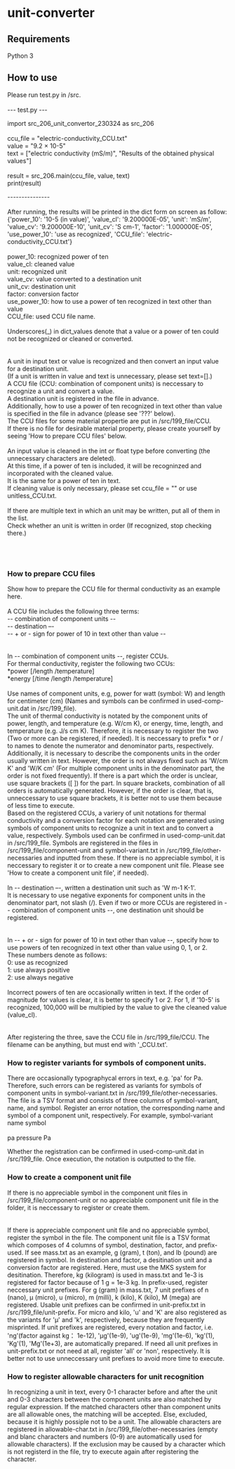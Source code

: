 # unit-converter


## Requirements
Python 3


## How to use
Please run test.py in /src.<br>
<br>
--- test.py ---<br>

import src_206_unit_convertor_230324 as src_206<br>
<br>
ccu_file = "electric-conductivity_CCU.txt"<br>
value = "9.2 × 10-5"<br>
text = ["electric conductivity (mS/m)", "Results of the obtained physical values"]<br>
<br>
result = src_206.main(ccu_file, value, text)<br>
print(result)<br>

---------------<br>
<br>
After running, the results will be printed in the dict form on screen as follow:<br>
{'power_10': '10-5 (in value)', 'value_cl': '9.200000E-05', 'unit': 'mS/m', 'value_cv': '9.200000E-10', 'unit_cv': 'S cm-1', 'factor': '1.000000E-05', 'use_power_10': 'use as recognized', 'CCU_file': 'electric-conductivity_CCU.txt'}<br>
<br>
power_10: recognized power of ten<br>
value_cl: cleaned value<br>
unit: recognized unit<br>
value_cv: value converted to a destination unit<br>
unit_cv: destination unit<br>
factor: conversion factor<br>
use_power_10: how to use a power of ten recognized in text other than value<br>
CCU_file: used CCU file name.<br>
<br>
Underscores(_) in dict_values denote that a value or a power of ten could not be recognized or cleaned or converted.<br>
<br>
<br>
A unit in input text or value is recognized and then convert an input value for a destination unit.<br>
(If a unit is written in value and text is unnecessary, please set text=[].) <br>
A CCU file (CCU: combination of component units) is neccessary to recognize a unit and convert a value.<br>
A destination unit is registered in the file in advance.<br>
Additionally, how to use a power of ten recognized in text other than value is specified in the file in advance  (please see '???' below).<br>
The CCU files for some material propertie are put in /src/199_file/CCU.<br>
If there is no file for desirable material property, please create yourself by seeing 'How to prepare CCU files' below. <br>
<br>
An input value is cleaned in the int or float type before converting (the unnecessary characters are deleted). <br>
At this time, if a power of ten is included, it will be recogninzed and incorporated with the cleaned value.<br>
It is the same for a power of ten in text. <br>
If cleaning value is only necessary, please set ccu_file = "" or use unitless_CCU.txt.<br>
<br>
If there are multiple text in which an unit may be written, put all of them in the list.<br>
Check whether an unit is written in order (If recognized, stop checking there.)<br>
<br>
<br>
<br>
### How to prepare CCU files
Show how to prepare the CCU file for thermal conductivity as an example here.
<br>
<br>
A CCU file includes the following three terms:<br>
-- combination of component units --<br>
-- destination –-<br>
-- + or - sign for power of 10 in text other than value --<br>
<br>
<br>
In -- combination of component units --, register CCUs.<br>
For thermal conductivity, register the following two CCUs:<br>
*power [/length /temperature]<br>
*energy [/time /length /temperature]<br>
<br>
Use names of component units, e.g, power for watt (symbol: W) and length for centimeter (cm) (Names and symbols can be confirmed in used-comp-unit.dat in /src/199_file).
<br>
The unit of thermal conductivity is notated by the component units of power, length, and temperature (e.g. W/cm K), or energy, time, length, and temperature (e.g. J/s cm K).
Therefore, it is necessary to register the two (Two or more can be registered, if needed).
It is neccessary to prefix * or / to names to denote the numerator and denominator parts, respectively.
Additionally, it is necessary to describe the components units in the order usually written in text.
However, the order is not always fixed such as 'W/cm K' and 'W/K cm' (For multiple component units in the denominator part, the order is not fixed frequently).
If there is a part which the order is unclear, use square brackets ([ ]) for the part.
In square brackets, combination of all orders is automatically generated.
However, if the order is clear, that is, unneccessary to use square brackets, it is better not to use them because of less time to execute.<br>
Based on the registered CCUs, a variery of unit notations for thermal conductivity and a conversion factor for each notation are generated using symbols of component units to recognize a unit in text and to convert a value, respectively. Symbols used can be confirmed in used-comp-unit.dat in /src/199_file. Symbols are registered in the files in /src/199_file/component-unit and symbol-variant.txt in /src/199_file/other-necessaries and inputted from these. If there is no appreciable symbol, it is neccessary to register it or to create a new component unit file. Please see 'How to create a component unit file', if needed).
<br>
<br>
In -- destination –-, written a destination unit such as 'W m-1 K-1'.<br>
It is necessary to use negative exponents for component units in the denominator part, not slash (/).
Even if two or more CCUs are registered in -- combination of component units --, one destination unit should be registered.<br>
<br>
<br>
In -- + or - sign for power of 10 in text other than value --, specify how to use powers of ten recognized in text other than value using 0, 1, or 2.<br>
These numbers denote as follows:<br>
0: use as recognized<br>
1: use always positive<br>
2: use always negative<br>
<br>
Incorrect powers of ten are occasionally written in text.
If the order of magnitude for values is clear, it is better to specify 1 or 2.
For 1, if '10-5' is recognized, 100,000 will be multipied by the value to give the cleaned value (value_cl).<br>
<br>
<br>
After registering the three, save the CCU file in /src/199_file/CCU.
The filename can be anything, but must end with '_CCU.txt'.


### How to register variants for symbols of component units.
There are occasionally typographycal errors in text, e.g. 'pa' for Pa.
Therefore, such errors can be registered as variants for symbols of component units in symbol-variant.txt in /src/199_file/other-necessaries.
The file is a TSV format and consists of three columns of symbol-variant, name, and symbol.
Register an error notation, the corresponding name and symbol of a component unit, respectively.
For example,
symbol-variant	name	symbol<br>
<br>
pa	pressure	Pa<br>

Whether the registration can be confirmed in used-comp-unit.dat in /src/199_file.
Once execution, the notation is outputted to the file.


### How to create a component unit file
If there is no appreciable symbol in the component unit files in /src/199_file/component-unit or no appreciable component unit file in the folder, it is neccessary to register or create them.<br>
<br>
<br>
If there is appreciable component unit file and no appreciable symbol, register the symbol in the file.
The component unit file is a TSV format which composes of 4 columns of symbol, destination, factor, and prefix-used.
If see mass.txt as an example, g (gram), t (ton), and lb (pound) are registered in symbol.
In destination and factor, a desitination unit and a conversion factor are registered.
Here, must use the MKS system for desitination.
Therefore, kg (kilogram) is used in mass.txt and 1e-3 is registered for factor because of 1 g = 1e-3 kg.
In prefix-used, register neccessary unit prefixes.
For g (gram) in mass.txt, 7 unit prefixes of n (nano), µ (micro), u (micro), m (milli), k (kilo), K (kilo), M (mega) are registered.
Usable unit prefixes can be confirmed in unit-prefix.txt in /src/199_file/unit-prefix.
For micro and kilo, 'u' and 'K' are also registered as the variants for 'µ' and 'k', respectively, because they are frequently misprinted.
If unit prefixes are registered, every notation and factor, i.e. 'ng'(factor against kg： 1e-12), 'µg'(1e-9), 'ug'(1e-9), 'mg'(1e-6), 'kg'(1), 'Kg'(1), 'Mg'(1e+3), are automatically prepared.
If need all unit prefixes in unit-prefix.txt or not need at all, register 'all' or 'non', respectively.
It is better not to use unneccessary unit prefixes to avoid more time to execute.


### How to register allowable characters for unit recognition
In recognizing a unit in text, every 0-1 character before and after the unit and 0-3 characters between the component units are also matched by regular expression.
If the matched characters other than component units are all allowable ones, the matching will be accepted.
Else, excluded, because it is highly possiple not to be a unit.
The allowable characters are registered in allowable-char.txt in /src/199_file/other-necessaries (empty and blanc characters and numbers (0-9) are automatically used for allowable characters).
If the exclusion may be caused by a character which is not registerd in the file, try to execute again after registering the character.


